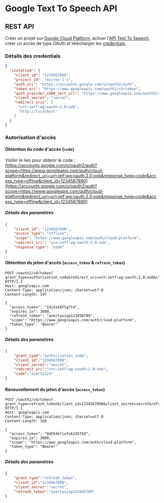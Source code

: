 # Google Text To Speech API

## REST API

Créer un projet sur [Google Cloud Platform](https://console.cloud.google.com), activer l'[API Text To Speech](https://console.cloud.google.com/apis/library/texttospeech.googleapis.com), créer un accès de type OAuth et télécharger les [credentials](https://console.cloud.google.com/apis/dashboard).

### Détails des credentials

```json
{
  "installed": {
    "client_id": "1234567890",
    "project_id": "micros-1-1",
    "auth_uri": "https://accounts.google.com/o/oauth2/auth",
    "token_uri": "https://www.googleapis.com/oauth2/v3/token",
    "auth_provider_x509_cert_url": "https://www.googleapis.com/oauth2/v1/certs",
    "client_secret": "secret",
    "redirect_uris": [
      "urn:ietf:wg:oauth:2.0:oob",
      "http://localhost"
    ]
  }
}
```


### Autorisation d'accès

#### Obtention du code d'accès (`code`)

Visiter le lien pour obtenir le code :
[https://accounts.google.com/o/oauth2/auth?scope=https://www.googleapis.com/auth/cloud-platform&redirect_uri=urn:ietf:wg:oauth:2.0:oob&response_type=code&access_type=offline&client_id=1234567890](https://accounts.google.com/o/oauth2/auth?scope=https://www.googleapis.com/auth/cloud-platform&redirect_uri=urn:ietf:wg:oauth:2.0:oob&response_type=code&access_type=offline&client_id=1234567890)

##### Détails des paramètres

```json
{
    "client_id": "1234567890",
    "access_type": "offline",
    "scope": "https://www.googleapis.com/auth/cloud-platform",
    "redirect_uri": "urn:ietf:wg:oauth:2.0:oob",
    "response_type": "code"
}
```



#### Obtention du jeton d'accès (`access_token` & `refresh_token`)

```http
POST /oauth2/v4/token?grant_type=authorization_code&redirect_uri=urn:ietf:wg:oauth:2.0:oob&client_id=1234567890&client_secret=secret&code=azerty123 HTTP/1.1
Host: googleapis.com
Content-Type: application/json; charset=utf-8
Content-Length: 197

{
  "access_token": "1djdik8f5gft4",
  "expires_in": 3600,
  "refresh_token": "azertyuiop123456789",
  "scope": "https://www.googleapis.com/auth/cloud-platform",
  "token_type": "Bearer"
}
```

##### Détails des paramètres

```json
{
    "grant_type":"authorization_code",
    "client_id":"1234567890",
    "client_secret":"secret",
    "redirect_uri":"urn:ietf:wg:oauth:2.0:oob",
    "code":"azerty123"
}
```

#### Renouvellement du jeton d'accès (`access_token`)

```http
POST /oauth2/v4/token?grant_type=refresh_token&client_id=1234567890&client_secret=secret&refresh_token=azertyuiop123456789 HTTP/1.1
Host: googleapis.com
Content-Type: application/json; charset=utf-8
Content-Length: 160

{
  "access_token": "9d554kfiufuk2d5f58",
  "expires_in": 3600,
  "scope": "https://www.googleapis.com/auth/cloud-platform",
  "token_type": "Bearer"
}
```

##### Détails des paramètres

```json
{
    "grant_type":"refresh_token",
    "client_id":"1234567890",
    "client_secret":"secret",
    "refresh_token":"azertyuiop123456789"
}
```

